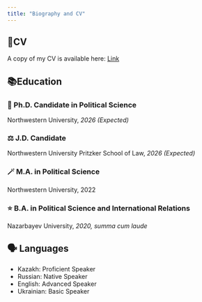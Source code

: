 ```yaml
---
title: "Biography and CV"
---
```


## 📄CV
A copy of my CV is available here: [Link](https://github.com/juzgenbayev/mycv/blob/master/vita.pdf)


## 📚Education

### 📜 Ph.D. Candidate in Political Science

Northwestern University, _2026 (Expected)_

### ⚖️ J.D. Candidate

Northwestern University Pritzker School of Law, _2026 (Expected)_

### 🪄 M.A. in Political Science

Northwestern University, 2022

### ⭐ **B.A. in Political Science and International Relations**

Nazarbayev University, _2020, summa cum laude_

## 🗣 Languages

* Kazakh: Proficient Speaker
* Russian: Native Speaker
* English: Advanced Speaker
* Ukrainian: Basic Speaker





